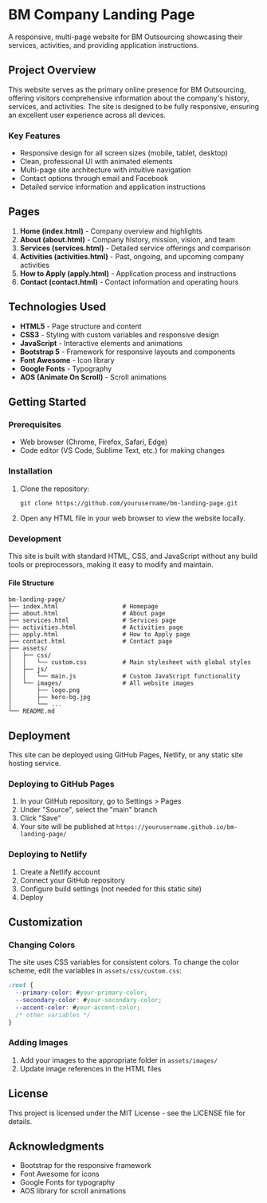 # BM Company Landing Page

A responsive, multi-page website for BM Outsourcing showcasing their services, activities, and providing application instructions.

## Project Overview

This website serves as the primary online presence for BM Outsourcing, offering visitors comprehensive information about the company's history, services, and activities. The site is designed to be fully responsive, ensuring an excellent user experience across all devices.

### Key Features

- Responsive design for all screen sizes (mobile, tablet, desktop)
- Clean, professional UI with animated elements
- Multi-page site architecture with intuitive navigation
- Contact options through email and Facebook
- Detailed service information and application instructions

## Pages

1. **Home (index.html)** - Company overview and highlights
2. **About (about.html)** - Company history, mission, vision, and team
3. **Services (services.html)** - Detailed service offerings and comparison
4. **Activities (activities.html)** - Past, ongoing, and upcoming company activities
5. **How to Apply (apply.html)** - Application process and instructions
6. **Contact (contact.html)** - Contact information and operating hours

## Technologies Used

- **HTML5** - Page structure and content
- **CSS3** - Styling with custom variables and responsive design
- **JavaScript** - Interactive elements and animations
- **Bootstrap 5** - Framework for responsive layouts and components
- **Font Awesome** - Icon library
- **Google Fonts** - Typography
- **AOS (Animate On Scroll)** - Scroll animations

## Getting Started

### Prerequisites

- Web browser (Chrome, Firefox, Safari, Edge)
- Code editor (VS Code, Sublime Text, etc.) for making changes

### Installation

1. Clone the repository:
   ```
   git clone https://github.com/yourusername/bm-landing-page.git
   ```

2. Open any HTML file in your web browser to view the website locally.

### Development

This site is built with standard HTML, CSS, and JavaScript without any build tools or preprocessors, making it easy to modify and maintain.

#### File Structure

```
bm-landing-page/
├── index.html                  # Homepage
├── about.html                  # About page
├── services.html               # Services page
├── activities.html             # Activities page
├── apply.html                  # How to Apply page
├── contact.html                # Contact page
├── assets/
│   ├── css/
│   │   └── custom.css          # Main stylesheet with global styles
│   ├── js/
│   │   └── main.js             # Custom JavaScript functionality
│   └── images/                 # All website images
│       ├── logo.png
│       ├── hero-bg.jpg
│       └── ...
└── README.md
```

## Deployment

This site can be deployed using GitHub Pages, Netlify, or any static site hosting service.

### Deploying to GitHub Pages

1. In your GitHub repository, go to Settings > Pages
2. Under "Source", select the "main" branch
3. Click "Save"
4. Your site will be published at `https://yourusername.github.io/bm-landing-page/`

### Deploying to Netlify

1. Create a Netlify account
2. Connect your GitHub repository
3. Configure build settings (not needed for this static site)
4. Deploy

## Customization

### Changing Colors

The site uses CSS variables for consistent colors. To change the color scheme, edit the variables in `assets/css/custom.css`:

```css
:root {
  --primary-color: #your-primary-color;
  --secondary-color: #your-secondary-color;
  --accent-color: #your-accent-color;
  /* other variables */
}
```

### Adding Images

1. Add your images to the appropriate folder in `assets/images/`
2. Update image references in the HTML files

## License

This project is licensed under the MIT License - see the LICENSE file for details.

## Acknowledgments

- Bootstrap for the responsive framework
- Font Awesome for icons
- Google Fonts for typography
- AOS library for scroll animations